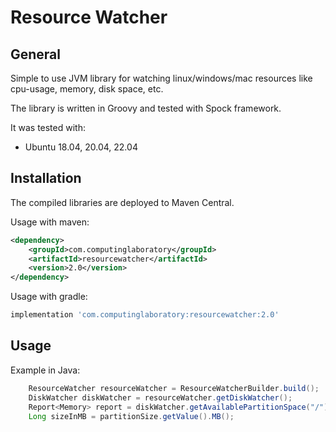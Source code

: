 # Resource Watcher

## General

Simple to use JVM library for watching linux/windows/mac resources like cpu-usage, memory, disk space, etc.

The library is written in Groovy and tested with Spock framework.

It was tested with:
- Ubuntu 18.04, 20.04, 22.04

## Installation

The compiled libraries are deployed to Maven Central.

Usage with maven:

```xml
<dependency>
    <groupId>com.computinglaboratory</groupId>
    <artifactId>resourcewatcher</artifactId>
    <version>2.0</version>
</dependency>
```

Usage with gradle:

```groovy
implementation 'com.computinglaboratory:resourcewatcher:2.0'
```

## Usage

Example in Java:

```java
    ResourceWatcher resourceWatcher = ResourceWatcherBuilder.build();
    DiskWatcher diskWatcher = resourceWatcher.getDiskWatcher();
    Report<Memory> report = diskWatcher.getAvailablePartitionSpace("/");
    Long sizeInMB = partitionSize.getValue().MB();
```
